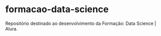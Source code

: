 # formacao-data-science
Repositório destinado ao desenvolvimento da Formação: Data Science | Alura.
